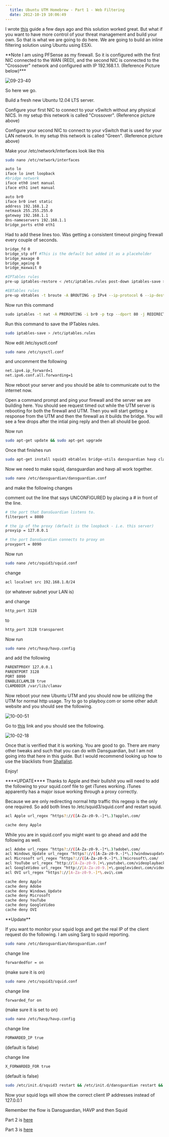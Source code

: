 ```yaml
---
  title: Ubuntu UTM Homebrew - Part 1 - Web Filtering
  date: 2012-10-19 10:06:49
---
```


I wrote [this](https://everythingshouldbevirtual.com/super-router-pfsense-untangle/ "http\://everythingshouldbevirtual.com/super-router-pfsense-untangle/")
guide a few days ago and this solution worked great. But what if you
want to have more control of your threat management and build your own.
So that is what we are going to do here. We are going to build an inline
filtering solution using Ubuntu using ESXi.

\*\*Note I am using PFSense as my firewall. So it is configured with the
first NIC connected to the WAN (RED), and the second NIC is connected to
the "Crossover" network and configured with IP 192.168.1.1. (Reference
Picture below)\*\*\*

![](../../assets/09-23-40-222x300.png "09-23-40")

So here we go.

Build a fresh new Ubuntu 12.04 LTS server.

Configure your first NIC to connect to your vSwitch without any physical
NICS. In my setup this network is called "Crossover". (Reference
picture above)

Configure your second NIC to connect to your vSwitch that is used for
your LAN network. In my setup this network is called "Green".
(Reference picture above)

Make your /etc/network/interfaces look like this

```bash
sudo nano /etc/network/interfaces

auto lo
iface lo inet loopback
#bridge network
iface eth0 inet manual
iface eth1 inet manual

auto br0
iface br0 inet static
address 192.168.1.2
netmask 255.255.255.0
gateway 192.168.1.1
dns-nameservers 192.168.1.1
bridge_ports eth0 eth1
```

Had to add these lines too. Was getting a consistent timeout pinging
firewall every couple of seconds.

```bash
bridge_fd 0
bridge_stp off #This is the default but added it as a placeholder
bridge_maxage 0
bridge_ageing 0
bridge_maxwait 0

#IPTables rules
pre-up iptables-restore < /etc/iptables.rules post-down iptables-save > /etc/iptables.rules

#EBTables rules
pre-up ebtables -t broute -A BROUTING -p IPv4 --ip-protocol 6 --ip-destination-port 80 -j redirect --redirect-target ACCEPT
```

Now run this command

```bash
sudo iptables -t nat -A PREROUTING -i br0 -p tcp --dport 80 -j REDIRECT --to-port 8080
```

Run this command to save the IPTables rules.

```bash
sudo iptables-save > /etc/iptables.rules
```

Now edit /etc/sysctl.conf

```bash
sudo nano /etc/sysctl.conf
```

and uncomment the following

```bash
net.ipv4.ip_forward=1
net.ipv6.conf.all.forwarding=1
```

Now reboot your server and you should be able to communicate out to the
internet now.

Open a command prompt and ping your firewall and the server we are
building here. You should see request timed out while the UTM server is
rebooting for both the firewall and UTM. Then you will start getting a
response from the UTM and then the firewall as it builds the bridge. You
will see a few drops after the intial ping reply and then all should be
good.

Now run

```bash
sudo apt-get update && sudo apt-get upgrade
```

Once that finishes run

```bash
sudo apt-get install squid3 ebtables bridge-utils dansguardian havp clamav clamav-freshclam
```

Now we need to make squid, dansguardian and havp all work together.

```bash
sudo nano /etc/dansguardian/dansguardian.conf
```

and make the following changes

comment out the line that says UNCONFIGURED by placing a # in front of
the line.

```bash
# the port that DansGuardian listens to.
filterport = 8080

# the ip of the proxy (default is the loopback - i.e. this server)
proxyip = 127.0.0.1

# the port DansGuardian connects to proxy on
proxyport = 8090
```

Now run

```bash
sudo nano /etc/squid3/squid.conf
```

change

```bash
acl localnet src 192.168.1.0/24
```

(or whatever subnet your LAN is)

and change

```bash
http_port 3128
```

to

```bash
http_port 3128 transparent
```

Now run

```bash
sudo nano /etc/havp/havp.config
```

and add the following

```bash
PARENTPROXY 127.0.0.1
PARENTPORT 3128
PORT 8090
ENABLECLAMLIB true
CLAMDBDIR /var/lib/clamav
```

Now reboot your new Ubuntu UTM and you should now be utilizing the UTM
for normal http usage. Try to go to playboy.com or some other adult
website and you should see the following.

![](../../assets/10-00-51-300x236.png "10-00-51")

Go to [this](http://www.eicar.org/download/eicar.com.txt "http\://www.eicar.org/download/eicar.com.txt")
link and you should see the following.

![](../../assets/10-02-18-300x234.png "10-02-18")

Once that is verified that it is working. You are good to go. There are
many other tweaks and such that you can do with Dansguardian, but I am
not going into that here in this guide. But I would recommend looking up
how to use the blacklists from [Shallalist](http://www.shallalist.de/ "http\://www.shallalist.de/").

Enjoy!

\*\*\*\*UPDATE\*\*\*\* Thanks to Apple and their bullshit you will need
to add the following to your squid.conf file to get iTunes working.
iTunes apparently has a major issue working through a proxy correctly.

Because we are only redirecting normal http traffic this regexp is the
only one required. So add both lines to /etc/squid3/squid.conf and
restart squid.

```bash
acl Apple url_regex ^https?://([A-Za-z0-9.-]*\.)?apple\.com/

cache deny Apple
```

While you are in squid.conf you might want to go ahead and add the
following as well.

```bash
acl Adobe url_regex ^https?://([A-Za-z0-9.-]*\.)?adobe\.com/
acl Windows_Update url_regex ^https?://([A-Za-z0-9.-]*\.)?windowsupdate\.com/
acl Microsoft url_regex ^https?://([A-Za-z0-9.-]*\.)?microsoft\.com/
acl YouTube url_regex ^http://[A-Za-z0-9.]+\.youtube\.com/videoplayback
acl GoogleVideo url_regex ^http://[A-Za-z0-9.]+\.googlevideo\.com/videoplayback
acl OVI url_regex ^https?://[A-Za-z0-9.-]*\.ovi\.com

cache deny Apple
cache deny Adobe
cache deny Windows_Update
cache deny Microsoft
cache deny YouTube
cache deny GoogleVideo
cache deny OVI
```

\*\*Update\*\*

If you want to monitor your squid logs and get the real IP of the client
request do the following. I am using Sarg to squid reporting.

```bash
sudo nano /etc/dansguardian/dansguardian.conf
```

change line

```bash
forwardedfor = on
```

(make sure it is on)

```bash
sudo nano /etc/squid3/squid.conf
```

change line

```bash
forwarded_for on
```

(make sure it is set to on)

```bash
sudo nano /etc/havp/havp.config
```

change line

```bash
FORWARDED_IP true
```

(default is false)

change line

```bash
X_FORWARDED_FOR true
```

(default is false)

```bash
sudo /etc/init.d/squid3 restart && /etc/init.d/dansguardian restart && /etc/init.d/havp stop && /etc/init.d/havp start
```

Now your squid logs will show the correct client IP addresses instead of 127.0.0.1

Remember the flow is Dansguardian, HAVP and then Squid

Part 2 is [here](https://everythingshouldbevirtual.com/ubuntu-utm-homebrew-network-graphing "http\://everythingshouldbevirtual.com/ubuntu-utm-homebrew-network-graphing")

Part 3 is [here](https://everythingshouldbevirtual.com/ubuntu-utm-homebrew-part-3-mail-proxy-and-spam-checker "http\://everythingshouldbevirtual.com/ubuntu-utm-homebrew-part-3-mail-proxy-and-spam-checker")
